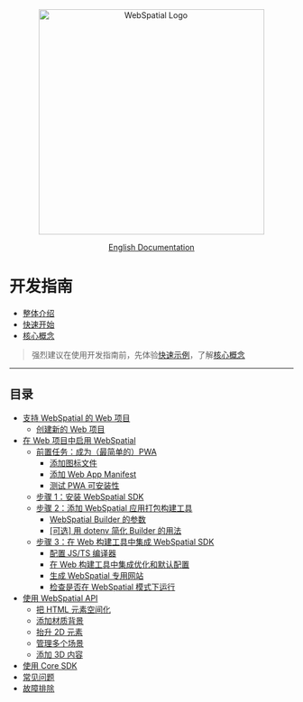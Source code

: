 <div align="center">
  <img src="../../assets/logo.png" alt="WebSpatial Logo" width="400"/>

  [English Documentation](../../en/development-guide/README.md)
  <br>
</div>

# 开发指南

- [整体介绍](../introduction/README.md)
- [快速开始](../quick-start/README.md)
- [核心概念](../core-concepts/README.md)

> 强烈建议在使用开发指南前，先体验[快速示例](../quick-start/README.md)，了解[核心概念](../core-concepts/README.md)

---

## 目录

- [支持 WebSpatial 的 Web 项目](web-projects-that-support-webspatial/README.md)
  - [创建新的 Web 项目](web-projects-that-support-webspatial/creating-new-web-projects.md)
- [在 Web 项目中启用 WebSpatial](enabling-webspatial-in-web-projects/README.md)
  - [前置任务：成为（最简单的）PWA](enabling-webspatial-in-web-projects/prerequisite-become-a-minimal-pwa.md)
    - [添加图标文件](enabling-webspatial-in-web-projects/add-icon-files.md)
    - [添加 Web App Manifest](enabling-webspatial-in-web-projects/add-web-app-manifest.md)
    - [测试 PWA 可安装性](enabling-webspatial-in-web-projects/test-pwa-installability.md)
  - [步骤 1：安装 WebSpatial SDK](enabling-webspatial-in-web-projects/step-1-install-the-webspatial-sdk.md)
  - [步骤 2：添加 WebSpatial 应用打包构建工具](enabling-webspatial-in-web-projects/step-2-add-build-tool-for-packaged-webspatial-apps.md)
    - [WebSpatial Builder 的参数](enabling-webspatial-in-web-projects/options-of-the-webspatial-builder.md)
    - [[可选] 用 dotenv 简化 Builder 的用法](enabling-webspatial-in-web-projects/optional-simplify-webspatial-builder-using-dotenv.md)
  - [步骤 3：在 Web 构建工具中集成 WebSpatial SDK](enabling-webspatial-in-web-projects/step-3-integrate-webspatial-sdk-into-web-build-tools.md)
    - [配置 JS/TS 编译器](enabling-webspatial-in-web-projects/configure-js-ts-compiler.md)
    - [在 Web 构建工具中集成优化和默认配置](enabling-webspatial-in-web-projects/add-optimizations-and-defaults-to-web-build-tools.md)
    - [生成 WebSpatial 专用网站](enabling-webspatial-in-web-projects/generate-a-webspatial-specific-website.md)
    - [检查是否在 WebSpatial 模式下运行](enabling-webspatial-in-web-projects/check-if-running-in-webspatial-mode.md)
- [使用 WebSpatial API](using-the-webspatial-api/README.md)
  - [把 HTML 元素空间化](using-the-webspatial-api/spatialize-html-elements.md)
  - [添加材质背景](using-the-webspatial-api/add-material-backgrounds.md)
  - [抬升 2D 元素](using-the-webspatial-api/elevate-2d-elements.md)
  - [管理多个场景](using-the-webspatial-api/manage-multiple-scenes.md)
  - [添加 3D 内容](using-the-webspatial-api/add-3d-content.md)
- [使用 Core SDK](using-the-core-sdk/README.md)
- [常见问题](faq.md)
- [故障排除](troubleshooting.md)


